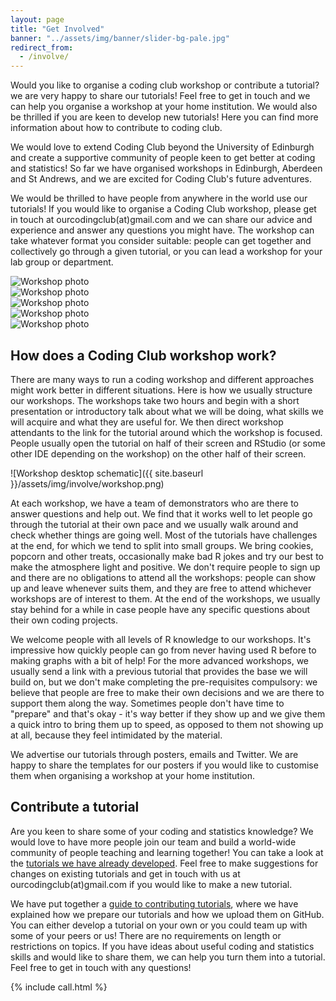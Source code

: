 ```yaml
---
layout: page
title: "Get Involved"
banner: "../assets/img/banner/slider-bg-pale.jpg"
redirect_from:
  - /involve/
---
```


Would you like to organise a coding club workshop or contribute a tutorial? we are very happy to share our tutorials! Feel free to get in touch and we can help you organise a workshop at your home institution. We would also be thrilled if you are keen to develop new tutorials! Here you can find more information about how to contribute to coding club.

We would love to extend Coding Club beyond the University of Edinburgh and create a supportive community of people keen to get better at coding and statistics! So far we have organised workshops in Edinburgh, Aberdeen and St Andrews, and we are excited for Coding Club's future adventures.

We would be thrilled to have people from anywhere in the world use our tutorials! If you would like to organise a Coding Club workshop, please get in touch at ourcodingclub(at)gmail.com and we can share our advice and experience and answer any questions you might have. The workshop can take whatever format you consider suitable: people can get together and collectively go through a given tutorial, or you can lead a workshop for your lab group or department.

<div class="owl-carousel-wrapper">
	<div class="owl-carousel">
		<div class="owl-carousel-img">
			<img src="{{ site.baseurl }}/assets/img/index/workshop3.JPG" alt="Workshop photo">
		</div>
		<div class="owl-carousel-img">
			<img src="{{ site.baseurl }}/assets/img/index/workshop1.JPG" alt="Workshop photo">
		</div>
		<div class="owl-carousel-img">
			<img src="{{ site.baseurl }}/assets/img/index/workshop2.JPG" alt="Workshop photo">
		</div>
				<div class="owl-carousel-img">
			<img src="{{ site.baseurl }}/assets/img/index/workshop4.JPG" alt="Workshop photo">
		</div>
				<div class="owl-carousel-img">
			<img src="{{ site.baseurl }}/assets/img/index/workshop5.JPG" alt="Workshop photo">
		</div>
	</div>
</div>

## How does a Coding Club workshop work?

There are many ways to run a coding workshop and different approaches might work better in different situations. Here is how we usually structure our workshops. The workshops take two hours and begin with a short presentation or introductory talk about what we will be doing, what skills we will acquire and what they are useful for. We then direct workshop attendants to the link for the tutorial around which the workshop is focused. People usually open the tutorial on half of their screen and RStudio (or some other IDE depending on the workshop) on the other half of their screen.

![Workshop desktop schematic]({{ site.baseurl }}/assets/img/involve/workshop.png)

At each workshop, we have a team of demonstrators who are there to answer questions and help out. We find that it works well to let people go through the tutorial at their own pace and we usually walk around and check whether things are going well. Most of the tutorials have challenges at the end, for which we tend to split into small groups. We bring cookies, popcorn and other treats, occasionally make bad R jokes and try our best to make the atmosphere light and positive. We don't require people to sign up and there are no obligations to attend all the workshops: people can show up and leave whenever suits them, and they are free to attend whichever workshops are of interest to them. At the end of the workshops, we usually stay behind for a while in case people have any specific questions about their own coding projects.

We welcome people with all levels of R knowledge to our workshops. It's impressive how quickly people can go from never having used R before to making graphs with a bit of help! For the more advanced workshops, we usually send a link with a previous tutorial that provides the base we will build on, but we don't make completing the pre-requisites compulsory: we believe that people are free to make their own decisions and we are there to support them along the way. Sometimes people don't have time to "prepare" and that's okay - it's way better if they show up and we give them a quick intro to bring them up to speed, as opposed to them not showing up at all, because they feel intimidated by the material.

We advertise our tutorials through posters, emails and Twitter. We are happy to share the templates for our posters if you would like to customise them when organising a workshop at your home institution.

## Contribute a tutorial

Are you keen to share some of your coding and statistics knowledge? We would love to have more people join our team and build a world-wide community of people teaching and learning together! You can take a look at the [tutorials we have already developed](https://ourcodingclub.github.io/tutorials/). Feel free to make suggestions for changes on existing tutorials and get in touch with us at ourcodingclub(at)gmail.com if you would like to make a new tutorial.

We have put together a [guide to contributing tutorials](https://github.com/ourcodingclub/tutorials-in-progress/blob/master/Tutorial_publishing_guide.md), where we have explained how we prepare our tutorials and how we upload them on GitHub. You can either develop a tutorial on your own or you could team up with some of your peers or us! There are no requirements on length or restrictions on topics. If you have ideas about useful coding and statistics skills and would like to share them, we can help you turn them into a tutorial. Feel free to get in touch with any questions!

{% include call.html %}
